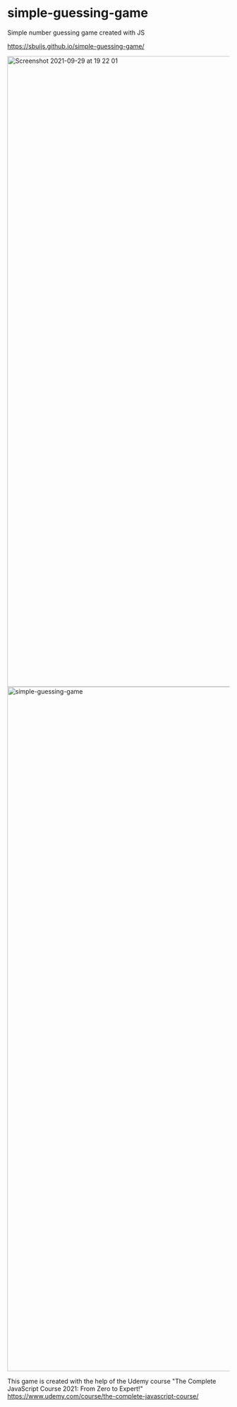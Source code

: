 # simple-guessing-game
Simple number guessing game created with JS 

https://sbuijs.github.io/simple-guessing-game/

<img width="1430" alt="Screenshot 2021-09-29 at 19 22 01" src="https://user-images.githubusercontent.com/1607627/135318171-15695f34-5a61-459a-ad8d-2fa0f0ee0520.png">

<img width="1552" alt="simple-guessing-game" src="https://user-images.githubusercontent.com/1607627/165161199-55d1c5bd-8ce8-4287-8c11-8f24d87e1366.png">

This game is created with the help of the Udemy course 
"The Complete JavaScript Course 2021: From Zero to Expert!"
https://www.udemy.com/course/the-complete-javascript-course/



